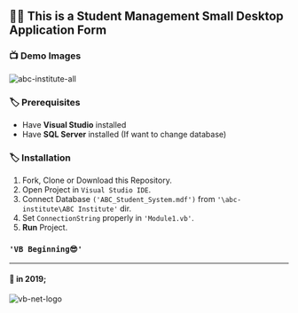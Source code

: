 
## 👨‍💻 This is a Student Management Small Desktop Application Form

### 📺 Demo Images

![abc-institute-all](https://user-images.githubusercontent.com/59244522/182144293-db5861c2-7b52-482a-9580-379aaf5159bd.png)


### 🏷️ Prerequisites

- Have **Visual Studio** installed
- Have **SQL Server** installed (If want to change database)

### 🏷️ Installation

1.  Fork, Clone or Download this Repository.
2.  Open Project in `Visual Studio IDE`.
3.  Connect Database `('ABC_Student_System.mdf')` from `'\abc-institute\ABC Institute'` dir.
4.  Set `ConnectionString` properly in `'Module1.vb'`.
5.  **Run** Project.

### `'VB Beginning😎'`

---

#### 📌 in 2019;

![vb-net-logo](https://user-images.githubusercontent.com/59244522/182147014-9bb06a1a-24e5-40d6-bbbf-ffad0da115ec.png)

